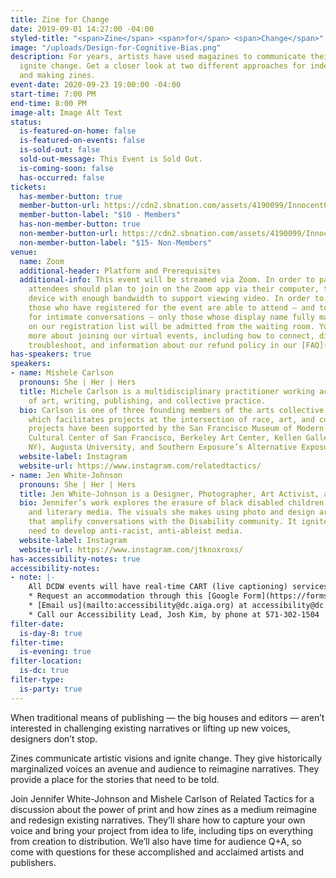 ```yaml
---
title: Zine for Change
date: 2019-09-01 14:27:00 -04:00
styled-title: "<span>Zine</span> <span>for</span> <span>Change</span>"
image: "/uploads/Design-for-Cognitive-Bias.png"
description: For years, artists have used magazines to communicate their visions and
  ignite change. Get a closer look at two different approaches for independent publishing
  and making zines.
event-date: 2020-09-23 19:00:00 -04:00
start-time: 7:00 PM
end-time: 8:00 PM
image-alt: Image Alt Text
status:
  is-featured-on-home: false
  is-featured-on-events: false
  is-sold-out: false
  sold-out-message: This Event is Sold Out.
  is-coming-soon: false
  has-occurred: false
tickets:
  has-member-button: true
  member-button-url: https://cdn2.sbnation.com/assets/4190099/InnocentOddballBeaver.gif
  member-button-label: "$10 - Members"
  has-non-member-button: true
  non-member-button-url: https://cdn2.sbnation.com/assets/4190099/InnocentOddballBeaver.gif
  non-member-button-label: "$15- Non-Members"
venue:
  name: Zoom
  additional-header: Platform and Prerequisites
  additional-info: This event will be streamed via Zoom. In order to participate fully,
    attendees should plan to join on the Zoom app via their computer, tablet, or mobile
    device with enough bandwidth to support viewing video. In order to ensure only
    those who have registered for the event are able to attend — and to create space
    for intimate conversations — only those whose display name fully matches the name
    on our registration list will be admitted from the waiting room. You can find
    more about joining our virtual events, including how to connect, directions to
    troubleshoot, and information about our refund policy in our [FAQ](/faqs/).
has-speakers: true
speakers:
- name: Mishele Carlson
  pronouns: She | Her | Hers
  title: Michele Carlson is a multidisciplinary practitioner working across the fields
    of art, writing, publishing, and collective practice.
  bio: Carlson is one of three founding members of the arts collective Related Tactics,
    which facilitates projects at the intersection of race, art, and culture. Their
    projects have been supported by the San Francisco Museum of Modern Art, the Chinese
    Cultural Center of San Francisco, Berkeley Art Center, Kellen Gallery (New York,
    NY), Augusta University, and Southern Exposure’s Alternative Exposure grant program.
  website-label: Instagram
  website-url: https://www.instagram.com/relatedtactics/
- name: Jen White-Johnson
  pronouns: She | Her | Hers
  title: Jen White-Johnson is a Designer, Photographer, Art Activist, and Art Educator.
  bio: Jennifer’s work explores the erasure of black disabled children in digital
    and literary media. The visuals she makes using photo and design are her own reflections
    that amplify conversations with the Disability community. It ignites the continued
    need to develop anti-racist, anti-ableist media.
  website-label: Instagram
  website-url: https://www.instagram.com/jtknoxroxs/
has-accessibility-notes: true
accessibility-notes:
- note: |-
    All DCDW events will have real-time CART (live captioning) services. If you need any additional accommodations, please contact us before 9/14 by, through the provided Google Form, or by phone. We honor your privacy and no personally identifying information (e.g. your name) is required to request an accommodation.
    * Request an accommodation through this [Google Form](https://forms.gle/gAQviAo5cTwWYGWV6)
    * [Email us](mailto:accessibility@dc.aiga.org) at accessibility@dc.aiga.org.
    * Call our Accessibility Lead, Josh Kim, by phone at 571-302-1504
filter-date:
  is-day-8: true
filter-time:
  is-evening: true
filter-location:
  is-dc: true
filter-type:
  is-party: true
---
```


When traditional means of publishing — the big houses and editors — aren’t interested in challenging existing narratives or lifting up new voices, designers don’t stop.

Zines communicate artistic visions and ignite change. They give historically marginalized voices an avenue and audience to reimagine narratives. They provide a place for the stories that need to be told.

Join Jennifer White-Johnson and Mishele Carlson of Related Tactics for a discussion about the power of print and how zines as a medium reimagine and redesign existing narratives. They’ll share how to capture your own voice and bring your project from idea to life, including tips on everything from creation to distribution. We’ll also have time for audience Q\+A, so come with questions for these accomplished and acclaimed artists and publishers.
